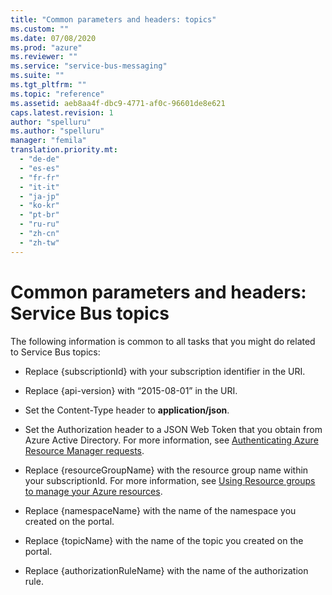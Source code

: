 ```yaml
---
title: "Common parameters and headers: topics"
ms.custom: ""
ms.date: 07/08/2020
ms.prod: "azure"
ms.reviewer: ""
ms.service: "service-bus-messaging"
ms.suite: ""
ms.tgt_pltfrm: ""
ms.topic: "reference"
ms.assetid: aeb8aa4f-dbc9-4771-af0c-96601de8e621
caps.latest.revision: 1
author: "spelluru"
ms.author: "spelluru"
manager: "femila"
translation.priority.mt: 
  - "de-de"
  - "es-es"
  - "fr-fr"
  - "it-it"
  - "ja-jp"
  - "ko-kr"
  - "pt-br"
  - "ru-ru"
  - "zh-cn"
  - "zh-tw"
---
```


# Common parameters and headers: Service Bus topics
  
The following information is common to all tasks that you might do related to Service Bus topics:  
  
-   Replace {subscriptionId} with your subscription identifier in the URI.  
  
-   Replace {api-version} with “2015-08-01” in the URI.  
  
-   Set the Content-Type header to **application/json**.  
  
-   Set the Authorization header to a JSON Web Token that you obtain from Azure Active Directory. For more information, see [Authenticating Azure Resource Manager requests](/rest/api/resources).  
  
-   Replace {resourceGroupName} with the resource group name within your subscriptionId. For more information, see [Using Resource groups to manage your Azure resources](/azure/azure-resource-manager/manage-resource-groups-portal).  
  
-   Replace {namespaceName} with the name of the namespace you created on the portal.  
  
-   Replace {topicName} with the name of the topic you created on the portal.  
  
-   Replace {authorizationRuleName} with the name of the authorization rule.  
